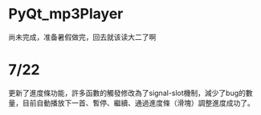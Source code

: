 # PyQt_mp3Player
尚未完成，准备暑假做完，回去就该读大二了啊

# 7/22
更新了進度條功能，許多函數的觸發修改為了signal-slot機制，減少了bug的數量，目前自動播放下一首、暫停、繼續、通過進度條（滑塊）調整進度成功了。
